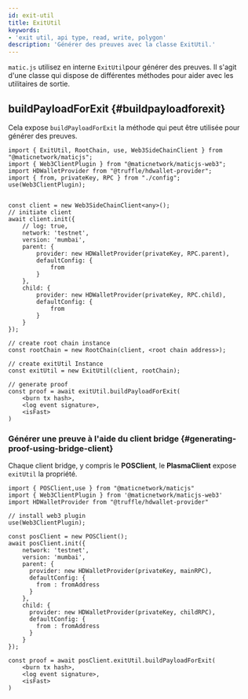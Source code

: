 ```yaml
---
id: exit-util
title: ExitUtil
keywords:
- 'exit util, api type, read, write, polygon'
description: 'Générer des preuves avec la classe ExitUtil.'
---
```


`matic.js` utilisez en interne `ExitUtil`pour générer des preuves. Il s'agit d'une classe qui dispose de différentes méthodes pour aider avec les utilitaires de sortie.

## buildPayloadForExit {#buildpayloadforexit}

Cela expose `buildPayloadForExit` la méthode qui peut être utilisée pour générer des preuves.

```
import { ExitUtil, RootChain, use, Web3SideChainClient } from "@maticnetwork/maticjs";
import { Web3ClientPlugin } from "@maticnetwork/maticjs-web3";
import HDWalletProvider from "@truffle/hdwallet-provider";
import { from, privateKey, RPC } from "./config";
use(Web3ClientPlugin);


const client = new Web3SideChainClient<any>();
// initiate client
await client.init({
    // log: true,
    network: 'testnet',
    version: 'mumbai',
    parent: {
        provider: new HDWalletProvider(privateKey, RPC.parent),
        defaultConfig: {
            from
        }
    },
    child: {
        provider: new HDWalletProvider(privateKey, RPC.child),
        defaultConfig: {
            from
        }
    }
});

// create root chain instance
const rootChain = new RootChain(client, <root chain address>);

// create exitUtil Instance
const exitUtil = new ExitUtil(client, rootChain);

// generate proof
const proof = await exitUtil.buildPayloadForExit(
    <burn tx hash>,
    <log event signature>,
    <isFast>
)

```

### Générer une preuve à l'aide du client bridge {#generating-proof-using-bridge-client}

Chaque client bridge, y compris le **POSClient**, le **PlasmaClient** expose `exitUtil` la propriété.

```
import { POSClient,use } from "@maticnetwork/maticjs"
import { Web3ClientPlugin } from '@maticnetwork/maticjs-web3'
import HDWalletProvider from "@truffle/hdwallet-provider"

// install web3 plugin
use(Web3ClientPlugin);

const posClient = new POSClient();
await posClient.init({
    network: 'testnet',
    version: 'mumbai',
    parent: {
      provider: new HDWalletProvider(privateKey, mainRPC),
      defaultConfig: {
        from : fromAddress
      }
    },
    child: {
      provider: new HDWalletProvider(privateKey, childRPC),
      defaultConfig: {
        from : fromAddress
      }
    }
});

const proof = await posClient.exitUtil.buildPayloadForExit(
    <burn tx hash>,
    <log event signature>,
    <isFast>
)
```
